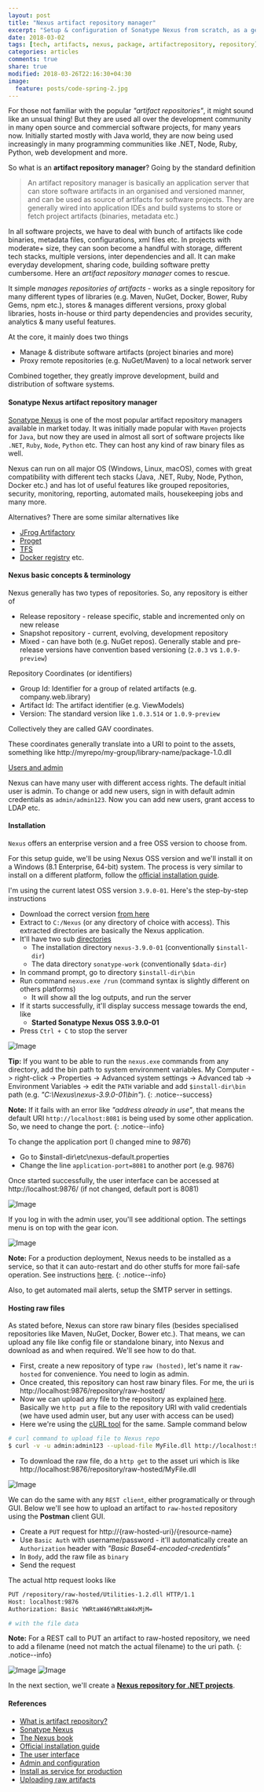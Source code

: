 ```yaml
---
layout: post
title: "Nexus artifact repository manager"
excerpt: "Setup & configuration of Sonatype Nexus from scratch, as a generic artifact repository manager"
date: 2018-03-02
tags: [tech, artifacts, nexus, package, artifactrepository, repository]
categories: articles
comments: true
share: true
modified: 2018-03-26T22:16:30+04:30
image:
  feature: posts/code-spring-2.jpg
---
```


For those not familiar with the popular _"artifact repositories"_, it might sound like an unsual thing! But they are used all over the development community in many open source and commercial software projects, for many years now. Initially started mostly with Java world, they are now being used increasingly in many programming communities like .NET, Node, Ruby, Python, web development and more.

So what is an **artifact repository manager**? Going by the standard definition

> An artifact repository manager is basically an application server that can store software artifacts in an organised and versioned manner, and can be used as source of artifacts for software projects. They are generally wired into application IDEs and build systems to store or fetch project artifacts (binaries, metadata etc.)

In all software projects, we have to deal with bunch of artifacts like code binaries, metadata files, configurations, xml files etc. In projects with moderate+ size, they can soon become a handful with storage, different tech stacks, multiple versions, inter dependencies and all. It can make everyday development, sharing code, building software pretty cumbersome. Here an _artifact repository manager_ comes to rescue.

It simple _manages repositories of artifacts_ - works as a single repository for many different types of libraries (e.g. Maven, NuGet, Docker, Bower, Ruby Gems, npm etc.), stores & manages different versions, proxy global libraries, hosts in-house or third party dependencies and provides security, analytics & many useful features.

At the core, it mainly does two things

* Manage & distribute software artifacts (project binaries and more)
* Proxy remote repositories (e.g. NuGet/Maven) to a local network server

Combined together, they greatly improve development, build and distribution of software systems.

#### Sonatype Nexus artifact repository manager

[Sonatype Nexus](https://www.sonatype.com/nexus-repository-sonatype) is one of the most popular artifact repository managers available in market today. It was initially made popular with `Maven` projects for `Java`, but now they are used in almost all sort of software projects like `.NET`, `Ruby`, `Node`, `Python` etc. They can host any kind of raw binary files as well.

Nexus can run on all major OS (Windows, Linux, macOS), comes with great compatibility with different tech stacks (Java, .NET, Ruby, Node, Python, Docker etc.) and has lot of useful features like grouped repositories, security, monitoring, reporting, automated mails, housekeeping jobs and many more.

Alternatives? There are some similar alternatives like

* [JFrog Artifactory](https://jfrog.com/artifactory/)
* [Proget](https://inedo.com/proget)
* [TFS](https://www.visualstudio.com/tfs/)
* [Docker registry](https://docs.docker.com/registry/) etc.

#### Nexus basic concepts & terminology

Nexus generally has two types of repositories. So, any repository is either of

* Release repository - release specific, stable and incremented only on new release
* Snapshot repository - current, evolving, development repository
* Mixed - can have both (e.g. NuGet repos). Generally stable and pre-release versions have convention based versioning (`2.0.3` vs `1.0.9-preview`)

Repository Coordinates (or identifiers)

* Group Id: Identifier for a group of related artifacts (e.g. company.web.library)
* Artifact Id: The artifact identifier (e.g. ViewModels)
* Version: The standard version like `1.0.3.514` or `1.0.9-preview`

Collectively they are called GAV coordinates.

These coordinates generally translate into a URI to point to the assets, something like http://myrepo/my-group/library-name/package-1.0.dll

<u>Users and admin</u>

Nexus can have many user with different access rights. The default initial user is admin. To change or add new users, sign in with default admin credentials as `admin/admin123`. Now you can add new users, grant access to LDAP etc.

#### Installation

`Nexus` offers an enterprise version and a free OSS version to choose from.

For this setup guide, we'll be using Nexus OSS version and we'll install it on a Windows (8.1 Enterprise, 64-bit) system. The process is very similar to install on a different platform, follow the [official installation guide](https://help.sonatype.com/display/NXRM3/Installation).

I'm using the current latest OSS version `3.9.0-01`. Here's the step-by-step instructions

* Download the correct version [from here](https://www.sonatype.com/download-oss-sonatype)
* Extract to `C:/Nexus` (or any directory of choice with access). This extracted directories are basically the Nexus application.
* It'll have two sub [directories](https://help.sonatype.com/display/NXRM3/Directories)
  * The installation directory `nexus-3.9.0-01` (conventionally `$install-dir`)
  * The data directory `sonatype-work` (conventionally `$data-dir`)
* In command prompt, go to directory  `$install-dir\bin`
* Run command `nexus.exe /run` (command syntax is slightly different on others platforms)
  * It will show all the log outputs, and run the server
* If it starts successfully, it'll display success message towards the end, like
  * **Started Sonatype Nexus OSS 3.9.0-01**
* Press `Ctrl + C` to stop the server

![Image](/images/posts/nexus/nexus-started.png)

**Tip:** If you want to be able to run the `nexus.exe` commands from any directory, add the bin path to system environment variables. My Computer -> right-click -> Properties -> Advanced system settings -> Advanced tab -> Environment Variables -> edit the `PATH` variable and add `$install-dir\bin` path (e.g. _"C:\Nexus\nexus-3.9.0-01\bin"_).
{: .notice--success}

**Note:** If it fails with an error like _"address already in use"_, that means the default URI `http://localhost:8081` is being used by some other application. So, we need to change the port.
{: .notice--info}

To change the application port (I changed mine to _9876_)

* Go to  $install-dir\etc\nexus-default.properties
* Change the line `application-port=8081` to another port (e.g. 9876)

Once started successfully, the user interface can be accessed at http://localhost:9876/ (if not changed, default port is 8081)

![Image](/images/posts/nexus/nexus-oss-3.9.0.01.png)

If you log in with the admin user, you'll see additional option. The settings menu is on top with the gear icon.

![Image](/images/posts/nexus/snapshot-delete-task.png)

**Note:** For a production deployment, Nexus needs to be installed as a service, so that it can auto-restart and do other stuffs for more fail-safe operation. See instructions [here](https://books.sonatype.com/nexus-book/3.0/reference/install.html#service-windows).
{: .notice--info}

Also, to get automated mail alerts, setup the SMTP server in settings.

#### Hosting raw files

As stated before, Nexus can store raw binary files (besides specialised repositories like Maven, NuGet, Docker, Bower etc.). That means, we can upload any file like config file or standalone binary, into Nexus and download as and when required. We'll see how to do that.

* First, create a new repository of type `raw (hosted)`, let's name it `raw-hosted` for convenience. You need to login as admin.
* Once created, this repository can host raw binary files. For me, the uri is http://localhost:9876/repository/raw-hosted/
* Now we can upload any file to the repository as explained [here](https://support.sonatype.com/hc/en-us/articles/115006744008). Basically we `http put` a file to the repository URI with valid credentials (we have used admin user, but any user with access can be used)
* Here we're using the [cURL tool](https://curl.haxx.se/download.html) for the same. Sample command below

```bash
# curl command to upload file to Nexus repo
$ curl -v -u admin:admin123 --upload-file MyFile.dll http://localhost:9876/repository/raw-hosted/
```

* To download the raw file, do a `http get` to the asset uri which is like http://localhost:9876/repository/raw-hosted/MyFile.dll

![Image](/images/posts/nexus/raw-hosted.png)

We can do the same with any `REST client`, either programatically or through GUI. Below we'll see how to upload an artifact to `raw-hosted` repository using the **Postman** client GUI.

* Create a `PUT` request for http://{raw-hosted-uri}/{resource-name}
* Use `Basic Auth` with username/password - it'll automatically create an `Authorization` header with _"Basic Base64-encoded-credentials"_
* In `Body`, add the raw file as `binary`
* Send the request

The actual http request looks like

```bash
PUT /repository/raw-hosted/Utilities-1.2.dll HTTP/1.1
Host: localhost:9876
Authorization: Basic YWRtaW46YWRtaW4xMjM=

# with the file data
```

**Note:** For a REST call to PUT an artifact to raw-hosted repository, we need to add a filename (need not match the actual filename) to the uri path.
{: .notice--info}

![Image](/images/posts/nexus/postman-1.png)
![Image](/images/posts/nexus/postman-2.png)

In the next section, we'll create a **[Nexus repository for .NET projects](/articles/nexus-artifact-repository-for-dotnet/)**.

#### References

* [What is artifact repository?](https://blog.sonatype.com/2009/04/what-is-a-repository)
* [Sonatype Nexus](https://www.sonatype.com/nexus-repository-sonatype)
* [The Nexus book](https://books.sonatype.com/nexus-book/3.0/reference/install.html)
* [Official installation guide](https://help.sonatype.com/display/NXRM3/Installation)
* [The user interface](https://help.sonatype.com/display/NXRM3/User+Interface)
* [Admin and configuration](https://help.sonatype.com/display/NXRM3/Configuration)
* [Install as service for production](https://books.sonatype.com/nexus-book/3.0/reference/install.html#service-windows)
* [Uploading raw artifacts](https://support.sonatype.com/hc/en-us/articles/115006744008)